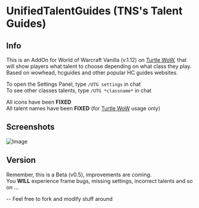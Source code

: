 # UnifiedTalentGuides (TNS's Talent Guides)
## Info
This is an AddOn for World of Warcraft Vanilla (v.1.12) on [Turtle WoW](https://turtle-wow.org/), that will show players what talent to choose depending on what class they play.
Based on wowhead, hcguides and other popular HC guides websites.

To open the Settings Panel, type `/UTG settings` in chat<br>
To see other classes talents, type `/UTG *classname*` in chat

All icons have been **FIXED**<br>
All talent names have been **FIXED** (for [Turtle WoW](https://turtle-wow.org/) usage only)

## Screenshots
![Image](https://github.com/user-attachments/assets/1dc064a3-3577-473b-a6fb-26f4e387fe1d)

## Version
Remember, this is a Beta (v0.5), improvements are coming.<br>
You **WILL** experience frame bugs, missing settings, incorrect talents and so on ... 


-- Feel free to fork and modify stuff around
